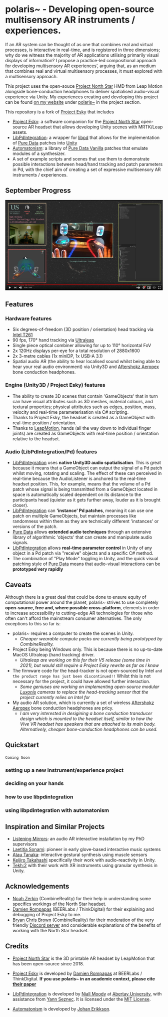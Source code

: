 # polaris~ - Developing open-source multisensory AR instruments / experiences.

If an AR system can be thought of as one that combines real and virtual processes, is interactive in real-time, and is registered in three dimensions; why do we witness the majority of AR applications utilising primarily visual displays of information? I propose a practice-led compositional approach for developing multisensory AR experiences’, arguing that, as an medium that combines real and virtual multisensory processes, it must explored with a multisensory approach.

This project uses the open-souce [Project North Star](https://docs.projectnorthstar.org/) HMD from Leap Motion alongside bone-conduction headphones to deliver spatialised audio-visual experience via Unity. My experiences creating and developing this project can be found [on my website](https://www.sambilbow.com) under [polaris~](https://sambilbow.com/projects/polaris/index.html) in the project section.

This repository is a fork of [Project Esky](https://github.com/HyperLethalVector/ProjectEsky-UnityIntegration) that includes 
- [Project Esky](https://github.com/HyperLethalVector/ProjectEsky-UnityIntegration): a software companion for the [Project North Star](https://docs.projectnorthstar.org/) open-source AR headset that allows developing Unity scenes with MRTK/Leap assets.
- [LibPdIntegration](https://github.com/LibPdIntegration/LibPdIntegration): a wrapper for [libpd](https://github.com/libpd/libpd) that allows for the implementation of [Pure Data](https://puredata.info/) patches into [Unity](https://unity3d.com/)
- [Automatonism](https://www.automatonism.com/the-software): a library of [Pure Data Vanilla](https://puredata.info/) patches that emulate modules of a synthesizer.
- A set of example scripts and scenes that use them to demonstrate possible interactions between head/hand tracking and patch parameters in Pd, with the chief aim of creating a set of expressive multisensory AR instruments / experiences.

## September Progress
[![particle synthesizers](september.png)](https://www.youtube.com/watch?v=gY2QtK907cU "particle synthesizers")

## Features
### Hardware features
- Six degrees-of-freedom (3D position / orientation) head tracking via [Intel T261]()
- 90 fps, 170° hand tracking via [Ultraleap](https://www.ultraleap.com/product/stereo-ir-170/)
- Single piece optical combiner allowing for up to 110° horizontal FoV
- 2x 120Hz displays per-eye for a total resolution of 2880x1600 
- 2x 3-metre cables (1x miniDP, 1x USB-A 3.1)
- Spatial audio AR (the ability to hear localised sound whilst being able to hear your real audio environment) via Unity3D and [Aftershokz Aeropex](https://aftershokz.co.uk/products/aeropex) bone conduction headphones.

### Engine (Unity3D / Project Esky) features
- The ability to create 3D scenes that contain 'GameObjects' that in turn can have visual attributes such as 3D meshes, material colours, and textural properties; physical attributes such as edges, position, mass, velocity and real-time parameterisation via C# scripting.
- Thanks to Project Esky, the headset is created as a GameObject with real-time position / orientation.
- Thanks to [LeapMotion](https://github.com/leapmotion/UnityModules), hands (all the way down to individual finger joints) are created as GameObjects with real-time position / orientation relative to the headset.


### Audio (LibPdIntegration/Pd) features
- [LibPdIntegration](https://github.com/LibPdIntegration/LibPdIntegration) uses **native Unity3D audio spatialisation**. This is great because it means that a GameObject can output the signal of a Pd patch whilst moving, rotating and scaling. The effect of these can perceived in real-time because the AudioListener is anchored to the real-time headset position. This, for example, means that the volume of a Pd patch whose signal is being transmitted from a GameObject located in space is automatically scaled dependent on its distance to the participants head (quieter as it gets further away, louder as it is brought closer).
- [LibPdIntegration](https://github.com/LibPdIntegration/LibPdIntegration) can **'instance' Pd patches**, meaning it can use one patch on multiple GameObjects, but maintain processes like randomness within them as they are technically different 'instances' or versions of the patch.
- [Pure Data](https://puredata.info/) allows **extended audio techniques** through an extensive library of algorithmic 'objects' that can create and manipulate audio signals.
- [LibPdIntegration](https://github.com/LibPdIntegration/LibPdIntegration) allows **real-time parameter control** in Unity of any object in a Pd patch via "receive" objects and a specific C# method.
- The combination of "Play Mode" toggling in Unity, and the quick visual patching style of [Pure Data](https://puredata.info/) means that audio-visual interactions can be **prototyped very rapidly**

## Caveats
Although there is a great deal that could be done to ensure equity of computational power around the planet, polaris~ strives to use completely **open-source, free and, where possible cross-platform**, elements in order to increase accessibility to cutting-edge AR technologies for those who often can't afford the mainstream consumer alternatives. The only exceptions to this so far is:
- polaris~ requires a computer to create the scenes in Unity.
  - *Cheaper wearable compute packs are currently being prototyped by CombineReality.*
- Project Esky being Windows only. This is because there is no up-to-date MacOS Ultraleap (hand tracking) driver. 
  - *Ultraleap are working on this for their V5 release (some time in 2021), but would still require a Project Esky rewrite as far as I know*
- The firmware code for the head-tracker is not open-sourced by Intel `and the product range has just been discontinued!!` Whilst this is not necessary for the project, it could have allowed further interaction. 
  - *Some geniuses are working on implementing open-source modular [Luxonis](https://shop.luxonis.com/collections/modular-cameras) cameras to replace the head-tracking sensor that the project currently relies on Intel for*
- My audio AR solution, which is currently a set of wireless [Aftershokz Aeropex](https://aftershokz.co.uk/products/aeropex) bone conduction headphones are pricy. 
  - *I am very interested in desigining a bone conduction transducer design which is mounted to the headset itself, similar to how the Vive VR headset has speakers that are attached to its main body. Alternatively, cheaper bone-conduction headphones can be used.*



## Quickstart
`Coming Soon`
### setting up a new instrument/experience project
### deciding on your hands
### how to use libpdintegration
### using libpdintegration with automatonism

## Inspiration and Similar Projects
- [Listening Mirrors](http://listeningmirrors.net/): an audio AR interactive installation by my PhD supervisors
- [Laetitia Sonami](https://sonami.net/): pioneer in early glove-based interactive music systems
- [Atau Tanaka](https://www.youtube.com/watch?v=p8CKjmE7zys): interactive gestural synthesis using muscle sensors
- [Keijiro Takahashi](https://github.com/keijiro) specifically their work with audio-reactivity in Unity.
- [Tekh:2](https://github.com/TEKH2/XR-Audio-Visual-Instruments) with their work with XR instruments using granular synthesis in Unity.

## Acknowledgements
- [Noah Zerkin](https://twitter.com/noazark) (CombineReality) for their help in understanding some specifics workings of the North Star headset.
- [Damien Rompapas](https://www.linkedin.com/in/dr-damien-rompapas-3a4b63170/?originalSubdomain=jp) (BEERLabs / ThinkDigital) for their explaining and debugging of Project Esky to me.
- [Bryan Chris Brown](https://twitter.com/BryanChrisBrown) (CombineReality) for their moderation of the very friendly [Discord server](https://discord.gg/WnzNZa3qnf) and considerable explanations of the benefits of working with the North Star headset.

## Credits
- [Project North Star](https://docs.projectnorthstar.org/) is the 3D printable AR headset by LeapMotion that has been open-source since 2018.

- [Project Esky](https://github.com/HyperLethalVector/ProjectEsky-UnityIntegration) is developed by [Damien Rompapas](/) at BEERLabs / ThinkDigital. **If you use polaris~ in an academic context, please cite [their paper](https://dl.acm.org/doi/10.1145/3411763.3451804)**

- [LibPdIntegration](https://github.com/LibPdIntegration/LibPdIntegration) is developed by [Niall Moody](http://www.niallmoody.com) at [Abertay University](http://www.abertay.ac.uk), with assistance from [Yann Seznec](http://www.yannseznec.com/). It is licensed under the [MIT License](https://github.com/LibPdIntegration/LibPdIntegration/blob/master/LICENSE.txt).

- [Automatonism](https://www.automatonism.com/the-software) is developed by [Johan Erikkson](https://www.linkedin.com/in/johan-eriksson-ph-d-84393a56/).
